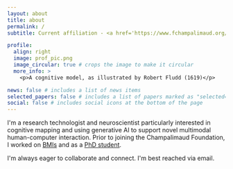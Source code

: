 ```yaml
---
layout: about
title: about
permalink: /
subtitle: Current affiliation - <a href='https://www.fchampalimaud.org/champalimaud-research'>Champalimaud Foundation</a>.

profile:
  align: right
  image: prof_pic.png
  image_circular: true # crops the image to make it circular
  more_info: >
    <p>A cognitive model, as illustrated by Robert Fludd (1619)</p>

news: false # includes a list of news items
selected_papers: false # includes a list of papers marked as "selected={true}"
social: false # includes social icons at the bottom of the page
---
```


I'm a research technologist and neuroscientist particularly interested in cognitive mapping and using generative AI to support novel multimodal human-computer interaction. Prior to joining the Champalimaud Foundation, I worked on [BMIs](https://www.kernel.com/) and as a [PhD student](https://is.mpg.de/person/elacosse).


I'm always eager to collaborate and connect. I'm best reached via email.

